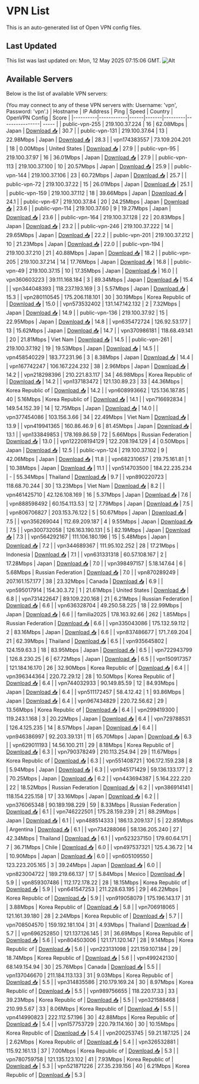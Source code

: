 # VPN List

This is an auto-generated list of Open VPN config files.

## Last Updated

This list was last updated on: Mon, 12 May 2025 07:15:06 GMT.
![Alt](https://repobeats.axiom.co/api/embed/186b98318ef1479477931607c1ad7d823f12451f.svg "Repobeats analytics image")

## Available Servers

Below is the list of available VPN servers:

(You may connect to any of these VPN servers with: Username: 'vpn', Password: 'vpn'.)
| Hostname | IP Address | Ping | Speed | Country | OpenVPN Config | Score |
|----------|------------|------|-------|---------|----------------| ----- |
| public-vpn-255 | 219.100.37.224 | 16 | 62.08Mbps | Japan | [Download 📥](./configs/server_0_JP.ovpn) | 30.7 |
| public-vpn-131 | 219.100.37.64 | 13 | 22.98Mbps | Japan | [Download 📥](./configs/server_1_JP.ovpn) | 28.3 |
| vpn174383557 | 73.109.204.201 | 18 | 0.00Mbps | United States | [Download 📥](./configs/server_2_US.ovpn) | 27.9 |
| public-vpn-95 | 219.100.37.97 | 16 | 36.01Mbps | Japan | [Download 📥](./configs/server_3_JP.ovpn) | 27.9 |
| public-vpn-113 | 219.100.37.100 | 10 | 20.57Mbps | Japan | [Download 📥](./configs/server_4_JP.ovpn) | 25.9 |
| public-vpn-144 | 219.100.37.106 | 23 | 60.72Mbps | Japan | [Download 📥](./configs/server_5_JP.ovpn) | 25.7 |
| public-vpn-72 | 219.100.37.22 | 15 | 26.01Mbps | Japan | [Download 📥](./configs/server_6_JP.ovpn) | 25.1 |
| public-vpn-159 | 219.100.37.112 | 18 | 39.66Mbps | Japan | [Download 📥](./configs/server_7_JP.ovpn) | 24.1 |
| public-vpn-67 | 219.100.37.84 | 20 | 24.25Mbps | Japan | [Download 📥](./configs/server_8_JP.ovpn) | 23.6 |
| public-vpn-114 | 219.100.37.60 | 9 | 19.27Mbps | Japan | [Download 📥](./configs/server_9_JP.ovpn) | 23.6 |
| public-vpn-164 | 219.100.37.128 | 22 | 20.83Mbps | Japan | [Download 📥](./configs/server_10_JP.ovpn) | 23.2 |
| public-vpn-246 | 219.100.37.222 | 14 | 29.65Mbps | Japan | [Download 📥](./configs/server_11_JP.ovpn) | 22.2 |
| public-vpn-201 | 219.100.37.212 | 10 | 21.23Mbps | Japan | [Download 📥](./configs/server_12_JP.ovpn) | 22.0 |
| public-vpn-194 | 219.100.37.210 | 21 | 40.88Mbps | Japan | [Download 📥](./configs/server_13_JP.ovpn) | 18.2 |
| public-vpn-205 | 219.100.37.214 | 14 | 17.76Mbps | Japan | [Download 📥](./configs/server_14_JP.ovpn) | 16.8 |
| public-vpn-49 | 219.100.37.15 | 10 | 17.35Mbps | Japan | [Download 📥](./configs/server_15_JP.ovpn) | 16.0 |
| vpn360603223 | 39.111.168.184 | 3 | 89.34Mbps | Japan | [Download 📥](./configs/server_16_JP.ovpn) | 15.4 |
| vpn344048393 | 118.237.193.169 | 3 | 5.57Mbps | Japan | [Download 📥](./configs/server_17_JP.ovpn) | 15.3 |
| vpn280110545 | 175.206.118.101 | 30 | 30.19Mbps | Korea Republic of | [Download 📥](./configs/server_18_KR.ovpn) | 15.0 |
| vpn573532402 | 131.147.142.132 | 2 | 7.32Mbps | Japan | [Download 📥](./configs/server_19_JP.ovpn) | 14.9 |
| public-vpn-136 | 219.100.37.92 | 15 | 22.95Mbps | Japan | [Download 📥](./configs/server_20_JP.ovpn) | 14.8 |
| vpn635472724 | 126.92.53.177 | 13 | 15.62Mbps | Japan | [Download 📥](./configs/server_21_JP.ovpn) | 14.7 |
| vpn370986181 | 118.68.49.141 | 20 | 21.81Mbps | Viet Nam | [Download 📥](./configs/server_22_VN.ovpn) | 14.5 |
| public-vpn-261 | 219.100.37.192 | 19 | 19.53Mbps | Japan | [Download 📥](./configs/server_23_JP.ovpn) | 14.5 |
| vpn458540229 | 183.77.231.96 | 3 | 8.38Mbps | Japan | [Download 📥](./configs/server_24_JP.ovpn) | 14.4 |
| vpn167742247 | 106.167.224.232 | 38 | 2.96Mbps | Japan | [Download 📥](./configs/server_25_JP.ovpn) | 14.2 |
| vpn218298396 | 210.221.83.117 | 34 | 46.98Mbps | Korea Republic of | [Download 📥](./configs/server_26_KR.ovpn) | 14.2 |
| vpn137183472 | 121.130.89.23 | 33 | 44.36Mbps | Korea Republic of | [Download 📥](./configs/server_27_KR.ovpn) | 14.2 |
| vpn608993662 | 125.136.187.85 | 40 | 5.16Mbps | Korea Republic of | [Download 📥](./configs/server_28_KR.ovpn) | 14.1 |
| vpn716692834 | 149.54.152.39 | 14 | 12.75Mbps | Japan | [Download 📥](./configs/server_29_JP.ovpn) | 14.0 |
| vpn377454086 | 103.156.3.66 | 34 | 22.49Mbps | Viet Nam | [Download 📥](./configs/server_30_VN.ovpn) | 13.9 |
| vpn419941365 | 160.86.46.9 | 6 | 81.45Mbps | Japan | [Download 📥](./configs/server_31_JP.ovpn) | 13.1 |
| vpn133849853 | 178.169.86.59 | 72 | 5.66Mbps | Russian Federation | [Download 📥](./configs/server_32_RU.ovpn) | 13.0 |
| vpn122208194129 | 122.208.194.129 | 4 | 0.50Mbps | Japan | [Download 📥](./configs/server_33_JP.ovpn) | 12.5 |
| public-vpn-124 | 219.100.37.102 | 9 | 42.06Mbps | Japan | [Download 📥](./configs/server_34_JP.ovpn) | 11.8 |
| vpn682310657 | 219.75.161.81 | 1 | 10.38Mbps | Japan | [Download 📥](./configs/server_35_JP.ovpn) | 11.1 |
| vpn514703500 | 184.22.235.234 | - | 55.34Mbps | Thailand | [Download 📥](./configs/server_36_TH.ovpn) | 9.7 |
| vpn890220723 | 118.68.70.244 | 30 | 13.23Mbps | Viet Nam | [Download 📥](./configs/server_37_VN.ovpn) | 8.2 |
| vpn461425710 | 42.126.108.169 | 16 | 5.37Mbps | Japan | [Download 📥](./configs/server_38_JP.ovpn) | 7.6 |
| vpn888598492 | 60.154.113.53 | 12 | 7.79Mbps | Japan | [Download 📥](./configs/server_39_JP.ovpn) | 7.5 |
| vpn806706827 | 203.153.76.122 | 5 | 50.67Mbps | Japan | [Download 📥](./configs/server_40_JP.ovpn) | 7.5 |
| vpn356269044 | 112.69.209.187 | 4 | 9.55Mbps | Japan | [Download 📥](./configs/server_41_JP.ovpn) | 7.5 |
| vpn300732058 | 126.163.190.131 | 5 | 82.19Mbps | Japan | [Download 📥](./configs/server_42_JP.ovpn) | 7.3 |
| vpn564292167 | 111.106.180.196 | 15 | 5.48Mbps | Japan | [Download 📥](./configs/server_43_JP.ovpn) | 7.2 |
| vpn344689367 | 111.95.102.252 | 28 | 17.21Mbps | Indonesia | [Download 📥](./configs/server_44_ID.ovpn) | 7.1 |
| vpn631331318 | 60.57.108.167 | 2 | 17.28Mbps | Japan | [Download 📥](./configs/server_45_JP.ovpn) | 7.0 |
| vpn398497157 | 5.18.147.64 | 6 | 5.68Mbps | Russian Federation | [Download 📥](./configs/server_46_RU.ovpn) | 7.0 |
| vpn870289249 | 207.161.157.177 | 38 | 23.32Mbps | Canada | [Download 📥](./configs/server_47_CA.ovpn) | 6.9 |
| vpn595017914 | 154.30.3.72 | 1 | 21.61Mbps | United States | [Download 📥](./configs/server_48_US.ovpn) | 6.8 |
| vpn731422647 | 89.109.220.168 | 21 | 6.21Mbps | Russian Federation | [Download 📥](./configs/server_49_RU.ovpn) | 6.6 |
| vpn636328704 | 49.250.58.225 | 18 | 22.99Mbps | Japan | [Download 📥](./configs/server_50_JP.ovpn) | 6.6 |
| familia2025 | 178.163.92.66 | 262 | 1.85Mbps | Russian Federation | [Download 📥](./configs/server_51_RU.ovpn) | 6.6 |
| vpn335043086 | 175.132.59.112 | 2 | 83.16Mbps | Japan | [Download 📥](./configs/server_52_JP.ovpn) | 6.6 |
| vpn837486677 | 171.7.69.204 | 21 | 62.39Mbps | Thailand | [Download 📥](./configs/server_53_TH.ovpn) | 6.5 |
| vpn935645802 | 124.159.63.3 | 18 | 83.95Mbps | Japan | [Download 📥](./configs/server_54_JP.ovpn) | 6.5 |
| vpn722943799 | 126.8.230.25 | 6 | 67.72Mbps | Japan | [Download 📥](./configs/server_55_JP.ovpn) | 6.5 |
| vpn150917357 | 121.184.16.170 | 26 | 32.90Mbps | Korea Republic of | [Download 📥](./configs/server_56_KR.ovpn) | 6.4 |
| vpn396344364 | 220.72.29.12 | 28 | 10.50Mbps | Korea Republic of | [Download 📥](./configs/server_57_KR.ovpn) | 6.4 |
| vpn744032933 | 90.149.85.59 | 12 | 84.93Mbps | Japan | [Download 📥](./configs/server_58_JP.ovpn) | 6.4 |
| vpn511172457 | 58.4.12.42 | 1 | 93.86Mbps | Japan | [Download 📥](./configs/server_59_JP.ovpn) | 6.4 |
| vpn967434829 | 220.72.56.62 | 29 | 13.56Mbps | Korea Republic of | [Download 📥](./configs/server_60_KR.ovpn) | 6.4 |
| vpn299419300 | 119.243.1.168 | 3 | 20.22Mbps | Japan | [Download 📥](./configs/server_61_JP.ovpn) | 6.4 |
| vpn729788531 | 126.4.125.235 | 14 | 8.57Mbps | Japan | [Download 📥](./configs/server_62_JP.ovpn) | 6.4 |
| vpn946386997 | 92.203.39.131 | 11 | 65.70Mbps | Japan | [Download 📥](./configs/server_63_JP.ovpn) | 6.3 |
| vpn629011193 | 14.56.100.211 | 29 | 8.18Mbps | Korea Republic of | [Download 📥](./configs/server_64_KR.ovpn) | 6.3 |
| vpn790378249 | 210.113.254.94 | 29 | 11.67Mbps | Korea Republic of | [Download 📥](./configs/server_65_KR.ovpn) | 6.3 |
| vpn551408721 | 106.172.159.238 | 8 | 5.94Mbps | Japan | [Download 📥](./configs/server_66_JP.ovpn) | 6.3 |
| vpn945171429 | 59.136.133.177 | 2 | 70.25Mbps | Japan | [Download 📥](./configs/server_67_JP.ovpn) | 6.2 |
| vpn443694387 | 5.164.222.220 | 22 | 18.52Mbps | Russian Federation | [Download 📥](./configs/server_68_RU.ovpn) | 6.2 |
| vpn386914141 | 118.154.225.158 | 17 | 33.16Mbps | Japan | [Download 📥](./configs/server_69_JP.ovpn) | 6.2 |
| vpn376065348 | 90.189.198.229 | 59 | 8.33Mbps | Russian Federation | [Download 📥](./configs/server_70_RU.ovpn) | 6.1 |
| vpn746222501 | 175.28.159.239 | 21 | 88.29Mbps | Japan | [Download 📥](./configs/server_71_JP.ovpn) | 6.1 |
| vpn488514333 | 186.13.209.137 | 5 | 22.85Mbps | Argentina | [Download 📥](./configs/server_72_AR.ovpn) | 6.1 |
| vpn734288066 | 58.136.205.240 | 27 | 42.34Mbps | Thailand | [Download 📥](./configs/server_73_TH.ovpn) | 6.1 |
| vpn523237150 | 179.60.64.171 | 7 | 36.71Mbps | Chile | [Download 📥](./configs/server_74_CL.ovpn) | 6.0 |
| vpn497537321 | 125.4.36.72 | 14 | 10.90Mbps | Japan | [Download 📥](./configs/server_75_JP.ovpn) | 6.0 |
| vpn605109550 | 123.223.205.165 | 3 | 39.24Mbps | Japan | [Download 📥](./configs/server_76_JP.ovpn) | 6.0 |
| vpn823004722 | 189.219.66.137 | 17 | 5.84Mbps | Mexico | [Download 📥](./configs/server_77_MX.ovpn) | 5.9 |
| vpn859307486 | 112.172.178.22 | 28 | 18.15Mbps | Korea Republic of | [Download 📥](./configs/server_78_KR.ovpn) | 5.9 |
| vpn641547253 | 211.228.63.195 | 29 | 46.22Mbps | Korea Republic of | [Download 📥](./configs/server_79_KR.ovpn) | 5.9 |
| vpn919058079 | 175.196.143.17 | 31 | 3.88Mbps | Korea Republic of | [Download 📥](./configs/server_80_KR.ovpn) | 5.8 |
| vpn706918065 | 121.161.39.180 | 28 | 2.24Mbps | Korea Republic of | [Download 📥](./configs/server_81_KR.ovpn) | 5.7 |
| vpn708504570 | 159.192.181.104 | 31 | 4.93Mbps | Thailand | [Download 📥](./configs/server_82_TH.ovpn) | 5.7 |
| vpn696252850 | 121.137.126.145 | 31 | 36.69Mbps | Korea Republic of | [Download 📥](./configs/server_83_KR.ovpn) | 5.6 |
| vpn804503006 | 121.171.120.147 | 28 | 9.14Mbps | Korea Republic of | [Download 📥](./configs/server_84_KR.ovpn) | 5.6 |
| vpn223131098 | 221.159.107.184 | 29 | 18.74Mbps | Korea Republic of | [Download 📥](./configs/server_85_KR.ovpn) | 5.6 |
| vpn499242130 | 68.149.154.94 | 30 | 25.76Mbps | Canada | [Download 📥](./configs/server_86_CA.ovpn) | 5.5 |
| vpn137046670 | 211.184.113.133 | 31 | 9.03Mbps | Korea Republic of | [Download 📥](./configs/server_87_KR.ovpn) | 5.5 |
| vpn314835586 | 210.179.169.24 | 30 | 8.97Mbps | Korea Republic of | [Download 📥](./configs/server_88_KR.ovpn) | 5.5 |
| vpn989756655 | 118.220.17.33 | 33 | 39.23Mbps | Korea Republic of | [Download 📥](./configs/server_89_KR.ovpn) | 5.5 |
| vpn321588468 | 210.99.5.67 | 33 | 8.06Mbps | Korea Republic of | [Download 📥](./configs/server_90_KR.ovpn) | 5.5 |
| vpn414990823 | 222.112.57.196 | 30 | 42.88Mbps | Korea Republic of | [Download 📥](./configs/server_91_KR.ovpn) | 5.4 |
| vpn157753729 | 220.79.114.160 | 30 | 10.15Mbps | Korea Republic of | [Download 📥](./configs/server_92_KR.ovpn) | 5.4 |
| vpn200253745 | 59.21.187.125 | 24 | 2.62Mbps | Korea Republic of | [Download 📥](./configs/server_93_KR.ovpn) | 5.4 |
| vpn326532881 | 115.92.161.13 | 37 | 7.00Mbps | Korea Republic of | [Download 📥](./configs/server_94_KR.ovpn) | 5.3 |
| vpn780759758 | 121.135.123.102 | 41 | 7.93Mbps | Korea Republic of | [Download 📥](./configs/server_95_KR.ovpn) | 5.3 |
| vpn521871226 | 27.35.239.156 | 40 | 6.21Mbps | Korea Republic of | [Download 📥](./configs/server_96_KR.ovpn) | 5.3 |
